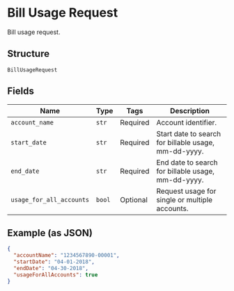 
# Bill Usage Request

Bill usage request.

## Structure

`BillUsageRequest`

## Fields

| Name | Type | Tags | Description |
|  --- | --- | --- | --- |
| `account_name` | `str` | Required | Account identifier. |
| `start_date` | `str` | Required | Start date to search for billable usage, mm-dd-yyyy. |
| `end_date` | `str` | Required | End date to search for billable usage, mm-dd-yyyy. |
| `usage_for_all_accounts` | `bool` | Optional | Request usage for single or multiple accounts. |

## Example (as JSON)

```json
{
  "accountName": "1234567890-00001",
  "startDate": "04-01-2018",
  "endDate": "04-30-2018",
  "usageForAllAccounts": true
}
```

